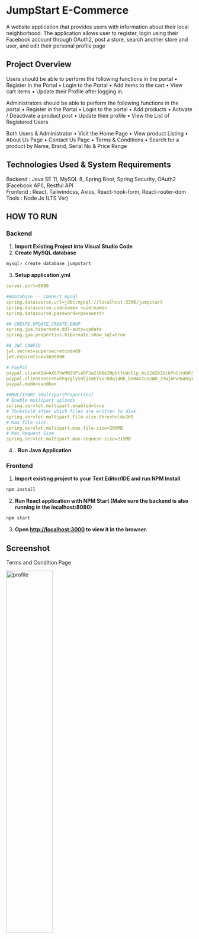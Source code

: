 # JumpStart E-Commerce

A website application that provides users with information about their local
neighborhood. The application allows user to register, login using their
Facebook account through OAuth2, post a store, search another store and
user, and edit their personal profile page

## Project Overview

Users should be able to perform the following functions in the portal
  • Register in the Portal
  •	Login to the Portal
  •	Add items to the cart
  •	View cart items
  •	Update their Profile after logging in.

Administrators should be able to perform the following functions in the portal
•	Register in the Portal
•	Login to the portal
•	Add products
•	Activate / Deactivate a product post
•	Update their profile
•	View the List of Registered Users

Both Users & Administrator
•	Visit the Home Page
•	View product Listing
•	About Us Page
•	Contact Us Page
•	Terms & Conditions
•	Search for a product by Name, Brand, Serial No & Price Range


## Technologies Used & System Requirements

Backend : Java SE 11, MySQL 8, Spring Boot, Spring Security, OAuth2 (Facebook API), Restful API <br/>
Frontend : React, Tailwindcss, Axios, React-hook-form, React-router-dom <br/>
Tools : Node Js (LTS Ver)

## HOW TO RUN

### Backend

1. **Import Existing Project into Visual Studio Code** <br/>
2. **Create MySQL database**

```bash
mysql> create database jumpstart
```

3. **Setup application.yml**

```yml
server.port=8080

##Database -- connect mysql
spring.datasource.url=jdbc:mysql://localhost:3306/jumpstart
spring.datasource.username= <username>
spring.datasource.password=<password>

## CREATE,UPDATE,CREATE-DROP
spring.jpa.hibernate.ddl-auto=update
spring.jpa.properties.hibernate.show_sql=true

## JWT CONFIG
jwt.secret=supersecretcode69
jwt.expiration=3600000

# PayPal
paypal.clientId=AX67VeMM2VPi4OP3a21N0e2NpVtfcWcEip_AvG2dZ4ZUi6fhCrn6WR51pdGmI9vrVecbvagqDq6GRIsk
paypal.clientSecret=EFqrglys8ljsmETVur8dqi4Bk_bUH4cZu1JWD_37wjAPx9wU8yHVo2MXxzaqTQTJvrKliwz3Dw5QSMNe
paypal.mode=sandbox

##MULTIPART (MultipartProperties)
# Enable multipart uploads
spring.servlet.multipart.enabled=true
# Threshold after which files are written to disk.
spring.servlet.multipart.file-size-threshold=2KB
# Max file size.
spring.servlet.multipart.max-file-size=200MB
# Max Request Size
spring.servlet.multipart.max-request-size=215MB

```


4. . **Run Java Application**

### Frontend

1. **Import existing project to your Text Editor/IDE and run NPM Install**

```bash
npm install
```

2. **Run React application with NPM Start (Make sure the backend is also running in the localhost:8080)**

```bash
npm start
```

3. **Open [http://localhost:3000](http://localhost:3000) to view it in the browser.**

## Screenshot

<p>Terms and Condition Page</p>
<img src="./Images/Terms.png" alt="profile" width="50%"/>
